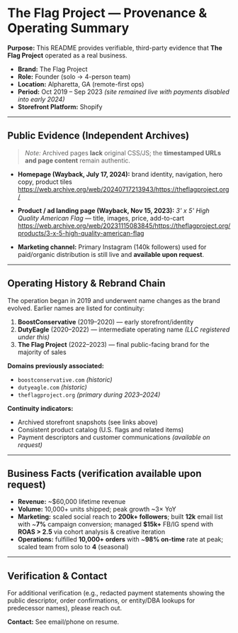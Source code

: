 # The Flag Project — Provenance & Operating Summary

**Purpose:** This README provides verifiable, third-party evidence that **The Flag Project** operated as a real business.

- **Brand:** The Flag Project  
- **Role:** Founder (solo → 4-person team)  
- **Location:** Alpharetta, GA (remote-first ops)  
- **Period:** Oct 2019 – Sep 2023 *(site remained live with payments disabled into early 2024)*  
- **Storefront Platform:** Shopify  

---

## Public Evidence (Independent Archives)

> *Note:* Archived pages **lack** original CSS/JS; the **timestamped URLs and page content** remain authentic.

- **Homepage (Wayback, July 17, 2024):** brand identity, navigation, hero copy, product tiles  
  https://web.archive.org/web/20240717213943/https://theflagproject.org/

- **Product / ad landing page (Wayback, Nov 15, 2023):** *3' x 5' High Quality American Flag* — title, images, price, add-to-cart  
  https://web.archive.org/web/20231115083845/https://theflagproject.org/products/3-x-5-high-quality-american-flag

- **Marketing channel:** Primary Instagram (140k followers) used for paid/organic distribution is still live and **available upon request**.

---

## Operating History & Rebrand Chain

The operation began in 2019 and underwent name changes as the brand evolved. Earlier names are listed for continuity:

1. **BoostConservative** (2019–2020) — early storefront/identity  
2. **DutyEagle** (2020–2022) — intermediate operating name *(LLC registered under this)*  
3. **The Flag Project** (2022–2023) — final public-facing brand for the majority of sales

**Domains previously associated:**
- `boostconservative.com` *(historic)*
- `dutyeagle.com` *(historic)*
- `theflagproject.org` *(primary during 2023–2024)*

**Continuity indicators:**
- Archived storefront snapshots (see links above)
- Consistent product catalog (U.S. flags and related items)
- Payment descriptors and customer communications *(available on request)*

---

## Business Facts (verification available upon request)

- **Revenue:** ~$60,000 lifetime revenue  
- **Volume:** 10,000+ units shipped; peak growth ~3× YoY  
- **Marketing:** scaled social reach to **200k+ followers**; built **12k** email list with ~**7%** campaign conversion; managed **$15k+** FB/IG spend with **ROAS > 2.5** via cohort analysis & creative iteration  
- **Operations:** fulfilled **10,000+ orders** with ~**98% on-time** rate at peak; scaled team from solo to **4** (seasonal)

---

## Verification & Contact

For additional verification (e.g., redacted payment statements showing the public descriptor, order confirmations, or entity/DBA lookups for predecessor names), please reach out.

**Contact:** See email/phone on resume.
